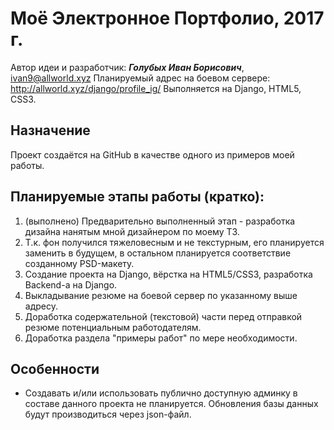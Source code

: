 # Моё Электронное Портфолио, 2017 г.
Автор идеи и разработчик: _**Голубых Иван Борисович**_, <ivan9@allworld.xyz>
Планируемый адрес на боевом сервере: <http://allworld.xyz/django/profile_ig/>
Выполняется на Django, HTML5, CSS3.

## Назначение

Проект создаётся на GitHub в качестве одного из примеров моей работы.

## Планируемые этапы работы (кратко):

1. (выполнено) Предварительно выполненный этап - разработка дизайна нанятым мной дизайнером по моему ТЗ.
2. Т.к. фон получился тяжеловесным и не текстурным, его планируется заменить в будущем, в остальном планируется соответствие созданному PSD-макету.
3. Создание проекта на Django, вёрстка на HTML5/CSS3, разработка Backend-а на Django.
4. Выкладывание резюме на боевой сервер по указанному выше адресу.
5. Доработка содержательной (текстовой) части перед отправкой резюме потенциальным работодателям.
6. Доработка раздела "примеры работ" по мере необходимости.

## Особенности

* Создавать и/или использовать публично доступную админку в составе данного проекта не планируется. Обновления базы данных будут производиться через json-файл.
